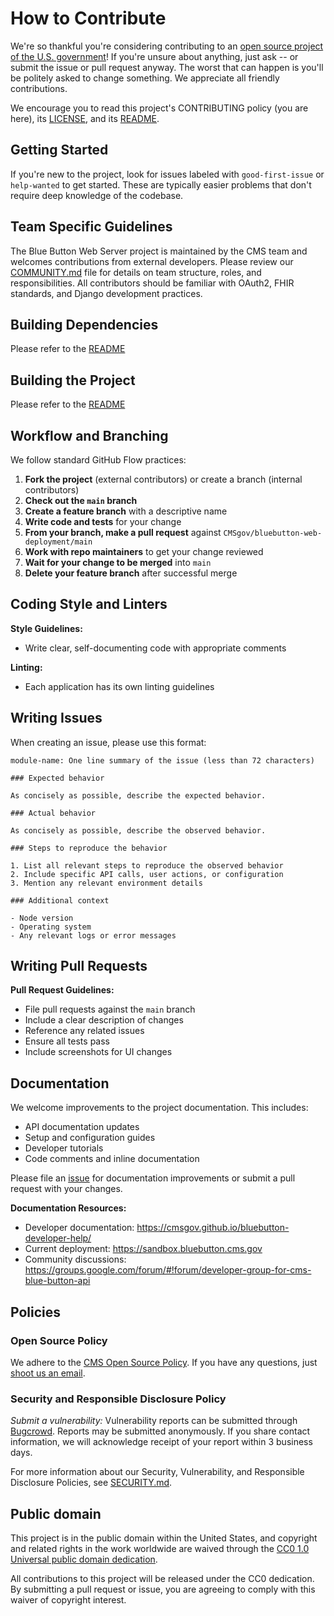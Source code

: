 # How to Contribute
We're so thankful you're considering contributing to an [open source project of
the U.S. government](https://code.gov/)! If you're unsure about anything, just
ask -- or submit the issue or pull request anyway. The worst that can happen is
you'll be politely asked to change something. We appreciate all friendly
contributions.

We encourage you to read this project's CONTRIBUTING policy (you are here), its
[LICENSE](LICENSE.md), and its [README](README.md).

## Getting Started
If you're new to the project, look for issues labeled with `good-first-issue` or `help-wanted` to get started. These are typically easier problems that don't require deep knowledge of the codebase.

## Team Specific Guidelines
The Blue Button Web Server project is maintained by the CMS team and welcomes contributions from external developers. Please review our [COMMUNITY.md](COMMUNITY.md) file for details on team structure, roles, and responsibilities. All contributors should be familiar with OAuth2, FHIR standards, and Django development practices.

## Building Dependencies
Please refer to the [README](README.md#installation)

## Building the Project
Please refer to the [README](README.md#installation)

## Workflow and Branching
We follow standard GitHub Flow practices:

1. **Fork the project** (external contributors) or create a branch (internal contributors)
2. **Check out the `main` branch**
3. **Create a feature branch** with a descriptive name
4. **Write code and tests** for your change
5. **From your branch, make a pull request** against `CMSgov/bluebutton-web-deployment/main`
6. **Work with repo maintainers** to get your change reviewed
7. **Wait for your change to be merged** into `main`
8. **Delete your feature branch** after successful merge

## Coding Style and Linters

**Style Guidelines:**
- Write clear, self-documenting code with appropriate comments

**Linting:**
- Each application has its own linting guidelines

## Writing Issues

When creating an issue, please use this format:

```
module-name: One line summary of the issue (less than 72 characters)

### Expected behavior

As concisely as possible, describe the expected behavior.

### Actual behavior

As concisely as possible, describe the observed behavior.

### Steps to reproduce the behavior

1. List all relevant steps to reproduce the observed behavior
2. Include specific API calls, user actions, or configuration
3. Mention any relevant environment details

### Additional context

- Node version
- Operating system
- Any relevant logs or error messages
```

## Writing Pull Requests
**Pull Request Guidelines:**
- File pull requests against the `main` branch
- Include a clear description of changes
- Reference any related issues
- Ensure all tests pass
- Include screenshots for UI changes

## Documentation

We welcome improvements to the project documentation. This includes:

- API documentation updates
- Setup and configuration guides
- Developer tutorials
- Code comments and inline documentation

Please file an [issue](https://github.com/CMSGov/bluebutton-web-deployment/issues) for documentation improvements or submit a pull request with your changes.

**Documentation Resources:**
- Developer documentation: https://cmsgov.github.io/bluebutton-developer-help/
- Current deployment: https://sandbox.bluebutton.cms.gov
- Community discussions: https://groups.google.com/forum/#!forum/developer-group-for-cms-blue-button-api

## Policies

### Open Source Policy
We adhere to the [CMS Open Source
Policy](https://github.com/CMSGov/cms-open-source-policy). If you have any
questions, just [shoot us an email](mailto:opensource@cms.hhs.gov).

### Security and Responsible Disclosure Policy
_Submit a vulnerability:_ Vulnerability reports can be submitted through [Bugcrowd](https://bugcrowd.com/cms-vdp). Reports may be submitted anonymously. If you share contact information, we will acknowledge receipt of your report within 3 business days.

For more information about our Security, Vulnerability, and Responsible Disclosure Policies, see [SECURITY.md](SECURITY.md).

## Public domain
This project is in the public domain within the United States, and copyright and related rights in the work worldwide are waived through the [CC0 1.0 Universal public domain dedication](https://creativecommons.org/publicdomain/zero/1.0/).

All contributions to this project will be released under the CC0 dedication. By submitting a pull request or issue, you are agreeing to comply with this waiver of copyright interest.